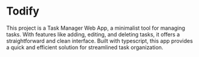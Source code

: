 # Todify
This project is a Task Manager Web App, a minimalist tool for managing tasks. With features like adding, editing, and deleting tasks, it offers a straightforward and clean interface. Built with typescript, this app provides a quick and efficient solution for streamlined task organization.
